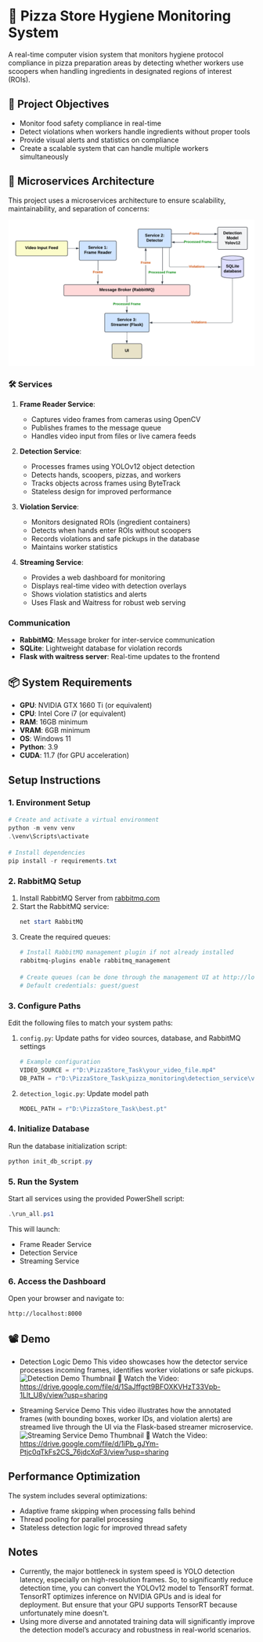 # 🍕 Pizza Store Hygiene Monitoring System

A real-time computer vision system that monitors hygiene protocol compliance in pizza preparation areas by detecting whether workers use scoopers when handling ingredients in designated regions of interest (ROIs).

## 🎯 Project Objectives

- Monitor food safety compliance in real-time
- Detect violations when workers handle ingredients without proper tools
- Provide visual alerts and statistics on compliance
- Create a scalable system that can handle multiple workers simultaneously

## 🧱 Microservices Architecture

This project uses a microservices architecture to ensure scalability, maintainability, and separation of concerns:

![System Diagram](https://github.com/amira-medhat/Pizza-Store-Hygiene-Monitoring-System/blob/main/assests/images/Block_Diagram.png?raw=true)

### 🛠 Services

1. **Frame Reader Service**: 
   - Captures video frames from cameras using OpenCV
   - Publishes frames to the message queue
   - Handles video input from files or live camera feeds

2. **Detection Service**: 
   - Processes frames using YOLOv12 object detection
   - Detects hands, scoopers, pizzas, and workers
   - Tracks objects across frames using ByteTrack
   - Stateless design for improved performance

3. **Violation Service**: 
   - Monitors designated ROIs (ingredient containers)
   - Detects when hands enter ROIs without scoopers
   - Records violations and safe pickups in the database
   - Maintains worker statistics

4. **Streaming Service**: 
   - Provides a web dashboard for monitoring
   - Displays real-time video with detection overlays
   - Shows violation statistics and alerts
   - Uses Flask and Waitress for robust web serving

### Communication

- **RabbitMQ**: Message broker for inter-service communication
- **SQLite**: Lightweight database for violation records
- **Flask with waitress server**: Real-time updates to the frontend

## 📦 System Requirements

- **GPU**: NVIDIA GTX 1660 Ti (or equivalent)
- **CPU**: Intel Core i7 (or equivalent)
- **RAM**: 16GB minimum
- **VRAM**: 6GB minimum
- **OS**: Windows 11
- **Python**: 3.9
- **CUDA**: 11.7 (for GPU acceleration)

## Setup Instructions

### 1. Environment Setup

```powershell
# Create and activate a virtual environment
python -m venv venv
.\venv\Scripts\activate

# Install dependencies
pip install -r requirements.txt
```

### 2. RabbitMQ Setup

1. Install RabbitMQ Server from [rabbitmq.com](https://www.rabbitmq.com/download.html)
2. Start the RabbitMQ service:
   ```powershell
   net start RabbitMQ
   ```
3. Create the required queues:
   ```powershell
   # Install RabbitMQ management plugin if not already installed
   rabbitmq-plugins enable rabbitmq_management

   # Create queues (can be done through the management UI at http://localhost:15672)
   # Default credentials: guest/guest
   ```

### 3. Configure Paths

Edit the following files to match your system paths:

1. `config.py`: Update paths for video sources, database, and RabbitMQ settings
   ```python
   # Example configuration
   VIDEO_SOURCE = r"D:\PizzaStore_Task\your_video_file.mp4"
   DB_PATH = r"D:\PizzaStore_Task\pizza_monitoring\detection_service\violations.db"
   ```

2. `detection_logic.py`: Update model path
   ```python
   MODEL_PATH = r"D:\PizzaStore_Task\best.pt"
   ```

### 4. Initialize Database

Run the database initialization script:
```powershell
python init_db_script.py
```

### 5. Run the System

Start all services using the provided PowerShell script:
```powershell
.\run_all.ps1
```

This will launch:
- Frame Reader Service
- Detection Service
- Streaming Service

### 6. Access the Dashboard

Open your browser and navigate to:
```
http://localhost:8000
```

## 📽️ Demo

- Detection Logic Demo
This video showcases how the detector service processes incoming frames, identifies worker violations or safe pickups.
![Detection Demo Thumbnail](assets/images/detection_thumbnail.png)
🔗 Watch the Video: https://drive.google.com/file/d/1SaJffgct9BFOXKVHzT33Vpb-1Llt_U8y/view?usp=sharing

- Streaming Service Demo
This video illustrates how the annotated frames (with bounding boxes, worker IDs, and violation alerts) are streamed live through the UI via the Flask-based streamer microservice.
![Streaming Service Demo Thumbnail](assets/images/Streaming_thumbnail.png)
🔗 Watch the Video: https://drive.google.com/file/d/1iPb_gJYm-Ptjc0qTkFs2CS_76jdcXqF3/view?usp=sharing

## Performance Optimization

The system includes several optimizations:
- Adaptive frame skipping when processing falls behind
- Thread pooling for parallel processing
- Stateless detection logic for improved thread safety

## Notes

- Currently, the major bottleneck in system speed is YOLO detection latency, especially on high-resolution frames. So, to significantly reduce detection time, you can convert the YOLOv12 model to TensorRT format. TensorRT optimizes inference on NVIDIA GPUs and is ideal for deployment. But ensure that your GPU supports TensorRT because unfortunately mine doesn't.
- Using more diverse and annotated training data will significantly improve the detection model’s accuracy and robustness in real-world scenarios.
